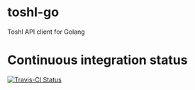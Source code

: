 # toshl-go
Toshl API client for Golang

# Continuous integration status

[![Travis-CI Status](https://secure.travis-ci.org/andreagrandi/toshl-go.png?branch=master)](http://travis-ci.org/#!/andreagrandi/toshl-go)

